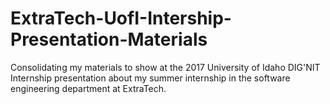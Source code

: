 # ExtraTech-UofI-Intership-Presentation-Materials
Consolidating my materials to show at the 2017 University of Idaho DIG'NIT Internship presentation about my summer internship in the software engineering department at ExtraTech.
